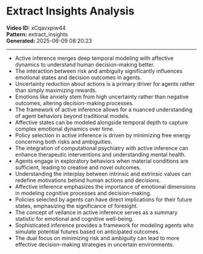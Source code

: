 # Extract Insights Analysis

**Video ID:** xCqavxpiw44  
**Pattern:** extract_insights  
**Generated:** 2025-06-09 08:20:23  

---

- Active inference merges deep temporal modeling with affective dynamics to understand human decision-making better.
- The interaction between risk and ambiguity significantly influences emotional states and decision outcomes in agents.
- Uncertainty reduction about actions is a primary driver for agents rather than simply maximizing rewards.
- Emotions like anxiety stem from high uncertainty rather than negative outcomes, altering decision-making processes.
- The framework of active inference allows for a nuanced understanding of agent behaviors beyond traditional models.
- Affective states can be modeled alongside temporal depth to capture complex emotional dynamics over time.
- Policy selection in active inference is driven by minimizing free energy concerning both risks and ambiguities.
- The integration of computational psychiatry with active inference can enhance therapeutic interventions and understanding mental health.
- Agents engage in exploratory behaviors when material conditions are sufficient, leading to creative and novel outcomes.
- Understanding the interplay between intrinsic and extrinsic values can redefine motivations behind human actions and decisions.
- Affective inference emphasizes the importance of emotional dimensions in modeling cognitive processes and decision-making.
- Policies selected by agents can have direct implications for their future states, emphasizing the significance of foresight.
- The concept of veilance in active inference serves as a summary statistic for emotional and cognitive well-being.
- Sophisticated inference provides a framework for modeling agents who simulate potential futures based on anticipated outcomes.
- The dual focus on minimizing risk and ambiguity can lead to more effective decision-making strategies in uncertain environments.